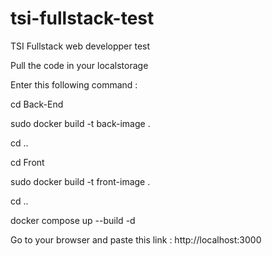 # tsi-fullstack-test
TSI Fullstack web developper test

Pull the code in your localstorage

Enter this following command :

cd Back-End

sudo docker build -t back-image .

cd ..

cd Front

sudo docker build -t front-image .

cd ..

docker compose up --build -d


Go to your browser and paste this link : http://localhost:3000





